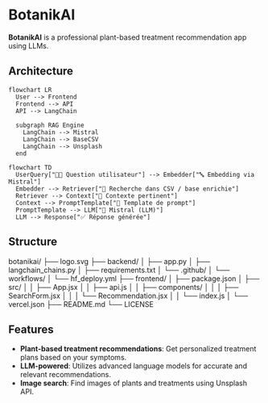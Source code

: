# BotanikAI

**BotanikAI** is a professional plant-based treatment recommendation app using LLMs.

## Architecture

```mermaid
flowchart LR
  User --> Frontend
  Frontend --> API
  API --> LangChain

  subgraph RAG Engine
    LangChain --> Mistral
    LangChain --> BaseCSV
    LangChain --> Unsplash
  end
```

```mermaid
flowchart TD
  UserQuery["🧑‍🌾 Question utilisateur"] --> Embedder["🔤 Embedding via Mistral"]
  Embedder --> Retriever["📂 Recherche dans CSV / base enrichie"]
  Retriever --> Context["📄 Contexte pertinent"]
  Context --> PromptTemplate["🧩 Template de prompt"]
  PromptTemplate --> LLM["🤖 Mistral (LLM)"]
  LLM --> Response["✅ Réponse générée"]
```

## Structure

botanikai/
├── logo.svg
├── backend/
│   ├── app.py
│   ├── langchain_chains.py
│   ├── requirements.txt
│   └── .github/
│       └── workflows/
│           └── hf_deploy.yml
├── frontend/
│   ├── package.json
│   ├── src/
│   │   ├── App.jsx
│   │   ├── api.js
│   │   ├── components/
│   │   │   ├── SearchForm.jsx
│   │   │   └── Recommendation.jsx
│   │   └── index.js
│   └── vercel.json
├── README.md
└── LICENSE


## Features
- **Plant-based treatment recommendations**: Get personalized treatment plans based on your symptoms.
- **LLM-powered**: Utilizes advanced language models for accurate and relevant recommendations.
- **Image search**: Find images of plants and treatments using Unsplash API.